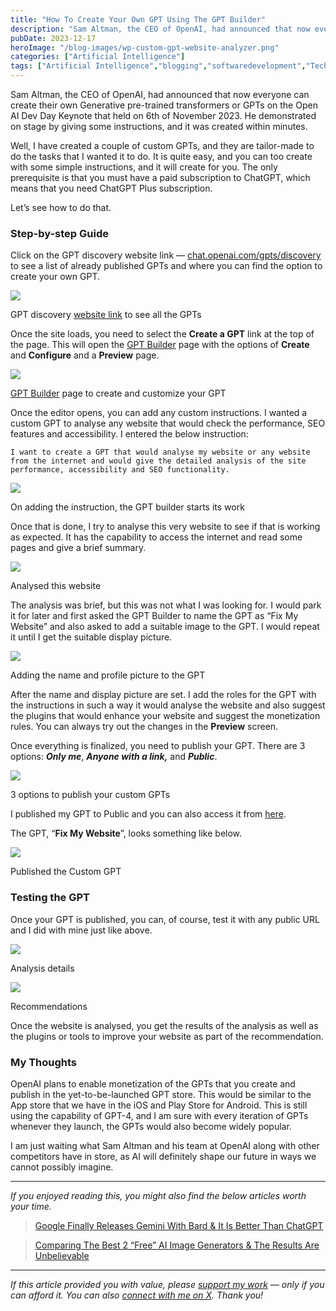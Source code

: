 ```yaml
---
title: "How To Create Your Own GPT Using The GPT Builder"
description: "Sam Altman, the CEO of OpenAI, had announced that now everyone can create their own Generative pre-trained transformers or GPTs on the Open AI Dev Day Keynote that held on 6th of November 2023.&nbsp;He demonstrated on stage by giving some instructions, and it was created within minutes. Well, I have created a couple of custom [&hellip;]"
pubDate: 2023-12-17
heroImage: "/blog-images/wp-custom-gpt-website-analyzer.png"
categories: ["Artificial Intelligence"]
tags: ["Artificial Intelligence","blogging","softwaredevelopment","Tech","technology","thedeveloperstory"]
---
```


Sam Altman, the CEO of OpenAI, had announced that now everyone can create their own Generative pre-trained transformers or GPTs on the Open AI Dev Day Keynote that held on 6th of November 2023. He demonstrated on stage by giving some instructions, and it was created within minutes.

Well, I have created a couple of custom GPTs, and they are tailor-made to do the tasks that I wanted it to do. It is quite easy, and you can too create with some simple instructions, and it will create for you. The only prerequisite is that you must have a paid subscription to ChatGPT, which means that you need ChatGPT Plus subscription.

Let’s see how to do that.

### Step-by-step Guide

Click on the GPT discovery website link — [chat.openai.com/gpts/discovery](https://chat.openai.com/gpts/discovery) to see a list of already published GPTs and where you can find the option to create your own GPT.

![](https://thedeveloperstory.com/wp-content/uploads/2023/12/custom-gpt-dashboard-1024x665.png)

GPT discovery [website link](http://chat.openai.com/gpts/discovery "website link") to see all the GPTs

Once the site loads, you need to select the **Create a GPT** link at the top of the page. This will open the [GPT Builder](https://chat.openai.com/gpts/editor) page with the options of **Create** and **Configure** and a **Preview** page.

![](https://thedeveloperstory.com/wp-content/uploads/2023/12/gpt-editor-1024x440.png)

[GPT Builder](https://chat.openai.com/gpts/editor) page to create and customize your GPT

Once the editor opens, you can add any custom instructions. I wanted a custom GPT to analyse any website that would check the performance, SEO features and accessibility. I entered the below instruction:

`I want to create a GPT that would analyse my website or any website from the internet and would give the detailed analysis of the site performance, accessibility and SEO functionality.`

![](https://thedeveloperstory.com/wp-content/uploads/2023/12/website-analysizer-1024x441.png)

On adding the instruction, the GPT builder starts its work

Once that is done, I try to analyse this very website to see if that is working as expected. It has the capability to access the internet and read some pages and give a brief summary.

![](https://thedeveloperstory.com/wp-content/uploads/2023/12/gpt-preview-1024x439.png)

Analysed this website

The analysis was brief, but this was not what I was looking for. I would park it for later and first asked the GPT Builder to name the GPT as “Fix My Website” and also asked to add a suitable image to the GPT. I would repeat it until I get the suitable display picture.

![](https://thedeveloperstory.com/wp-content/uploads/2023/12/gpt-name-and-image-1024x445.png)

Adding the name and profile picture to the GPT

After the name and display picture are set. I add the roles for the GPT with the instructions in such a way it would analyse the website and also suggest the plugins that would enhance your website and suggest the monetization rules. You can always try out the changes in the **Preview** screen.

Once everything is finalized, you need to publish your GPT. There are 3 options: _**Only me**_, _**Anyone with a link,**_ and _**Public**_.

![](https://thedeveloperstory.com/wp-content/uploads/2023/12/gpt-publish-to-public.png)

3 options to publish your custom GPTs

I published my GPT to Public and you can also access it from [here](https://chat.openai.com/g/g-OoAeIJ8is-fix-my-website "here").

The GPT, “**Fix My Website**”, looks something like below.

![](https://thedeveloperstory.com/wp-content/uploads/2023/12/final-gpt-1024x650.png)

Published the Custom GPT

### Testing the GPT

Once your GPT is published, you can, of course, test it with any public URL and I did with mine just like above.

![](https://thedeveloperstory.com/wp-content/uploads/2023/12/testing-gpt1-1024x695.png)

Analysis details

![](https://thedeveloperstory.com/wp-content/uploads/2023/12/testing-gpt2-1024x680.png)

Recommendations

Once the website is analysed, you get the results of the analysis as well as the plugins or tools to improve your website as part of the recommendation.

### My Thoughts

OpenAI plans to enable monetization of the GPTs that you create and publish in the yet-to-be-launched GPT store. This would be similar to the App store that we have in the iOS and Play Store for Android. This is still using the capability of GPT-4, and I am sure with every iteration of GPTs whenever they launch, the GPTs would also become widely popular.

I am just waiting what Sam Altman and his team at OpenAI along with other competitors have in store, as AI will definitely shape our future in ways we cannot possibly imagine.

* * *

_If you enjoyed reading this, you might also find the below articles worth your time._

> [Google Finally Releases Gemini With Bard & It Is Better Than ChatGPT](https://thedeveloperstory.com/2023/12/16/google-finally-releases-gemini-with-bard-it-is-better-than-chatgpt/)

> [Comparing The Best 2 “Free” AI Image Generators & The Results Are Unbelievable](https://thedeveloperstory.com/2023/11/14/comparing-the-best-2-free-ai-image-generators-the-results-are-unbelievable/)

* * *

_If this article provided you with value, please_ [_support my work_](https://buymeacoffee.com/viveknaskar) _— only if you can afford it. You can also_ [_connect with me on X_](https://x.com/vivek_naskar)_. Thank you!_